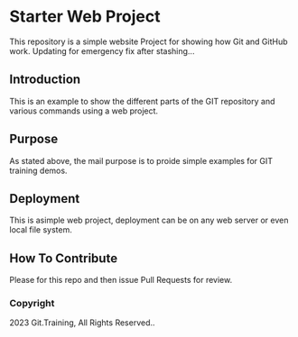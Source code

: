 # Starter Web Project

This repository is a simple website Project
for showing how Git and GitHub work.
Updating for emergency fix after stashing...

## Introduction

This is an example to show the different
parts of the GIT repository and various commands
using a web project.

## Purpose

As stated above, the mail purpose is to
proide simple examples for GIT training demos.

## Deployment

This is asimple web project, deployment
can be on any web server or even local file system.

## How To Contribute

Please for this repo and then issue Pull Requests for review.

### Copyright

2023 Git.Training, All Rights Reserved..